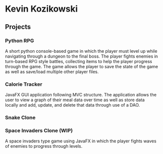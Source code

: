 # Kevin Kozikowski

## Projects

### Python RPG
A short python console-based game in which the player must level up while navigating through a dungeon to the final boss. The player fights enemies in turn-based RPG style battles, collecting items to help the player progress through the game. The game allows the player to save the state of the game as well as save/load multiple other player files. 

### Calorie Tracker
JavaFX GUI application following MVC structure. The application allows the user to view a graph of their meal data over time as well as store data locally and add, update, and delete that data through use of a DAO.

### Snake Clone

### Space Invaders Clone (WIP)
A space invaders type game using JavaFX in which the player fights waves of enemies to progress through levels. 
